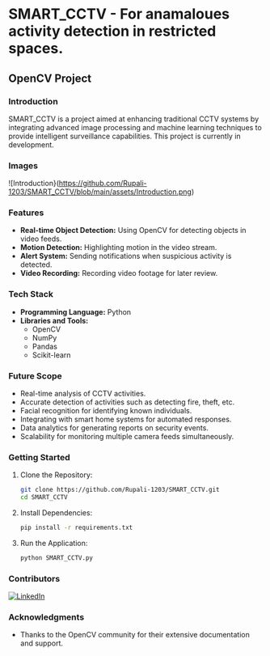 
# SMART_CCTV - For anamaloues activity detection in restricted spaces.
## OpenCV Project

### Introduction
SMART_CCTV is a project aimed at enhancing traditional CCTV systems by integrating advanced image processing and machine learning techniques to provide intelligent surveillance capabilities. This project is currently in development.

### Images
![Introduction}(https://github.com/Rupali-1203/SMART_CCTV/blob/main/assets/Introduction.png)
### Features
- **Real-time Object Detection:** Using OpenCV for detecting objects in video feeds.
- **Motion Detection:** Highlighting motion in the video stream.
- **Alert System:** Sending notifications when suspicious activity is detected.
- **Video Recording:** Recording video footage for later review.

### Tech Stack
- **Programming Language:** Python
- **Libraries and Tools:** 
  - OpenCV
  - NumPy
  - Pandas
  - Scikit-learn
 
### Future Scope
- Real-time analysis of CCTV activities.
- Accurate detection of activities such as detecting fire, theft, etc.
- Facial recognition for identifying known individuals.
- Integrating with smart home systems for automated responses.
- Data analytics for generating reports on security events.
- Scalability for monitoring multiple camera feeds simultaneously.
  
### Getting Started
1. Clone the Repository:
   ```sh
   git clone https://github.com/Rupali-1203/SMART_CCTV.git
   cd SMART_CCTV
   ```
2. Install Dependencies:
   ```sh
   pip install -r requirements.txt
   ```
3. Run the Application:
   ```sh
   python SMART_CCTV.py
   
   ```

### Contributors
[![LinkedIn](https://img.shields.io/badge/LINKEDIN-RUPALI%20SUSARPATIL-blue)](https://www.linkedin.com/in/rupali-susar-patil-86b297228/)

### Acknowledgments
- Thanks to the OpenCV community for their extensive documentation and support.

